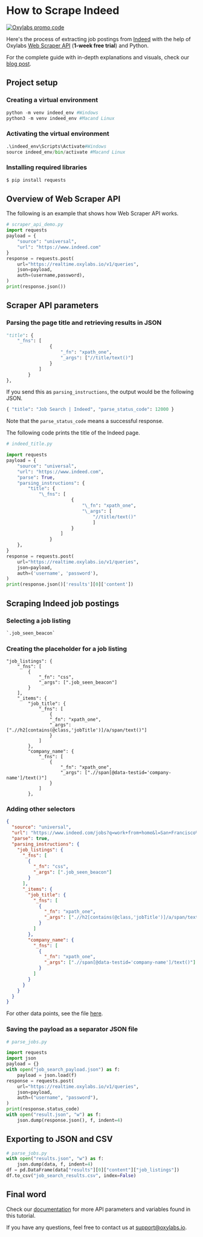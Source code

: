 # How to Scrape Indeed

[![Oxylabs promo code](https://user-images.githubusercontent.com/129506779/250792357-8289e25e-9c36-4dc0-a5e2-2706db797bb5.png)](https://oxylabs.go2cloud.org/aff_c?offer_id=7&aff_id=877&url_id=112)

Here's the process of extracting job postings from [Indeed](https://www.indeed.com/) with the help of Oxylabs [Web Scraper API](https://oxylabs.io/products/scraper-api/web) (**1-week free trial**) and Python.

For the complete guide with in-depth explanations and visuals, check our [blog post](https://oxylabs.io/blog/how-to-scrape-indeed).

## Project setup

### Creating a virtual environment

```python
python -m venv indeed_env #Windows
python3 -m venv indeed_env #Macand Linux
```

### Activating the virtual environment

```python
.\indeed_env\Scripts\Activate#Windows
source indeed_env/bin/activate #Macand Linux
```

### Installing required libraries

```python
$ pip install requests
```

## Overview of Web Scraper API

The following is an example that shows how Web Scraper API works.

```python
# scraper_api_demo.py
import requests
payload = {
    "source": "universal",
    "url": "https://www.indeed.com"
}
response = requests.post(
    url="https://realtime.oxylabs.io/v1/queries",
    json=payload,
    auth=(username,password),
)
print(response.json())
```

## Scraper API parameters

### Parsing the page title and retrieving results in JSON

```python
"title": {
    "_fns": [
                {
                    "_fn": "xpath_one",
                    "_args": ["//title/text()"]
                }
            ]
        }
},
```

If you send this as `parsing_instructions`, the output would be the following JSON.

```python
{ "title": "Job Search | Indeed", "parse_status_code": 12000 }
```

Note that the `parse_status_code` means a successful response.

The following code prints the title of the Indeed page.

```python
# indeed_title.py

import requests
payload = {
    "source": "universal",
    "url": "https://www.indeed.com",
    "parse": True,
    "parsing_instructions": {
        "title": {
            "\_fns": [
                        {
                            "\_fn": "xpath_one",
                            "\_args": [
                                "//title/text()"
                                ]
                        }
                    ]
                }
    },
}
response = requests.post(
    url="https://realtime.oxylabs.io/v1/queries",
    json=payload,
    auth=('username', 'password'),
)
print(response.json()['results'][0]['content'])
```

## Scraping Indeed job postings

### Selecting a job listing

```python
`.job_seen_beacon`
```

### Creating the placeholder for a job listing

```
"job_listings": {
    "_fns": [
        {
            "_fn": "css",
            "_args": [".job_seen_beacon"]
        }
    ],
    "_items": {
        "job_title": {
            "_fns": [
                {
                "_fn": "xpath_one",
                "_args": [".//h2[contains(@class,'jobTitle')]/a/span/text()"]
                }
            ]
        },
        "company_name": {
            "_fns": [
                {
                    "_fn": "xpath_one",
                    "_args": [".//span[@data-testid='company-name']/text()"]
                }
            ]
        },
```

### Adding other selectors

```json
{
  "source": "universal",
  "url": "https://www.indeed.com/jobs?q=work+from+home&l=San+Francisco%2C+CA",
  "parse": true,
  "parsing_instructions": {
    "job_listings": {
      "_fns": [
        {
          "_fn": "css",
          "_args": [".job_seen_beacon"]
        }
      ],
      "_items": {
        "job_title": {
          "_fns": [
            {
              "_fn": "xpath_one",
              "_args": [".//h2[contains(@class,'jobTitle')]/a/span/text()"]
            }
          ]
        },
        "company_name": {
          "_fns": [
            {
              "_fn": "xpath_one",
              "_args": [".//span[@data-testid='company-name']/text()"]
            }
          ]
        }
      }
    }
  }
}
```

For other data points, see the file [here](src/job_search_payload.json).

### Saving the payload as a separator JSON file

```python
# parse_jobs.py

import requests
import json
payload = {}
with open("job_search_payload.json") as f:
    payload = json.load(f)
response = requests.post(
    url="https://realtime.oxylabs.io/v1/queries",
    json=payload,
    auth=("username", "password"),
)
print(response.status_code)
with open("result.json", "w") as f:
    json.dump(response.json(), f, indent=4)
```

## Exporting to JSON and CSV

```python
# parse_jobs.py
with open("results.json", "w") as f:
    json.dump(data, f, indent=4)
df = pd.DataFrame(data["results"][0]["content"]["job_listings"])
df.to_csv("job_search_results.csv", index=False)
```

## Final word

Check our [documentation](https://developers.oxylabs.io/scraper-apis/web-scraper-api) for more API parameters and variables found in this tutorial.

If you have any questions, feel free to contact us at support@oxylabs.io.
